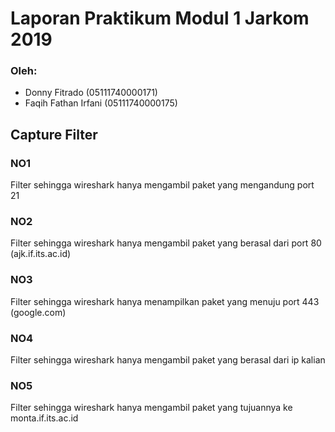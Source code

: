 # Laporan Praktikum Modul 1 Jarkom 2019

### Oleh:
- Donny Fitrado (05111740000171)
- Faqih Fathan Irfani (05111740000175)

## Capture Filter
### NO1
Filter sehingga wireshark hanya mengambil paket yang mengandung port 21

### NO2
Filter sehingga wireshark hanya mengambil paket yang berasal dari port 80 (ajk.if.its.ac.id)

### NO3
Filter sehingga wireshark hanya menampilkan paket yang menuju port 443 (google.com)

### NO4
Filter sehingga wireshark hanya mengambil paket yang berasal dari ip kalian

### NO5
Filter sehingga wireshark hanya mengambil paket yang tujuannya ke monta.if.its.ac.id
